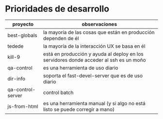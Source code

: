 # Prioridades de desarrollo

proyecto          | observaciones
------------------|------------------------------------------------------------------------------
best-globals      | la mayoría de las cosas que están en producción dependen de él
tedede            | la mayoría de la interacción UX se basa en él
kill-9            | está en producción y ayuda al deploy en los servidores donde acceder al ssh es un moño
qa-control        | es una herramienta de uso diario
dir-info          | soporta el fast-devel-server que es de uso diario
qa-control-server | control batch
js-from-html      | es una herramienta manual (y si algo no está listo se puede corregir a mano)
